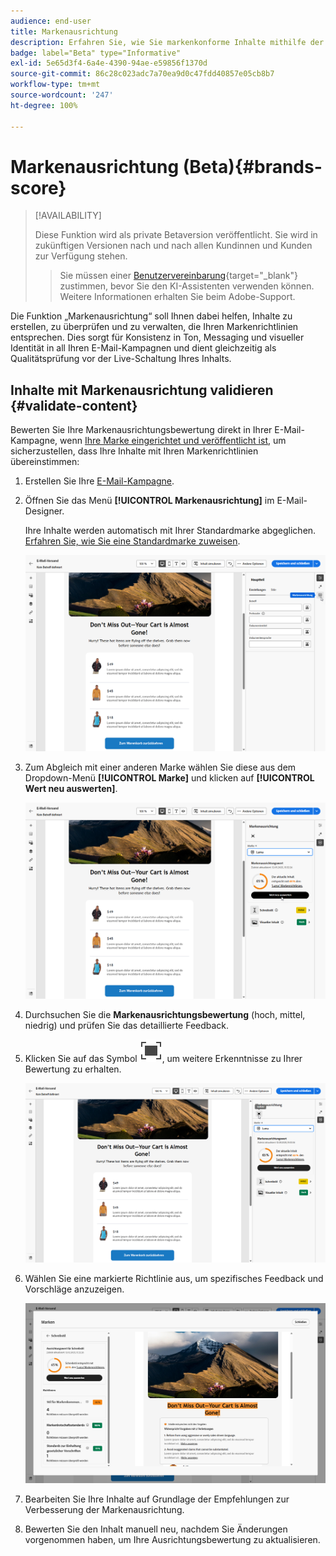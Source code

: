 ```yaml
---
audience: end-user
title: Markenausrichtung
description: Erfahren Sie, wie Sie markenkonforme Inhalte mithilfe der Markenbewertung erstellen, validieren und verwalten können.
badge: label="Beta" type="Informative"
exl-id: 5e65d3f4-6a4e-4390-94ae-e59856f1370d
source-git-commit: 86c28c023adc7a70ea9d0c47fdd40857e05cb8b7
workflow-type: tm+mt
source-wordcount: '247'
ht-degree: 100%

---
```


# Markenausrichtung (Beta){#brands-score}

>[!AVAILABILITY]
>
>Diese Funktion wird als private Betaversion veröffentlicht. Sie wird in zukünftigen Versionen nach und nach allen Kundinnen und Kunden zur Verfügung stehen.
>>Sie müssen einer [Benutzervereinbarung](https://www.adobe.com/de/legal/licenses-terms/adobe-dx-gen-ai-user-guidelines.html){target="_blank"} zustimmen, bevor Sie den KI-Assistenten verwenden können. Weitere Informationen erhalten Sie beim Adobe-Support.

Die Funktion „Markenausrichtung“ soll Ihnen dabei helfen, Inhalte zu erstellen, zu überprüfen und zu verwalten, die Ihren Markenrichtlinien entsprechen. Dies sorgt für Konsistenz in Ton, Messaging und visueller Identität in all Ihren E-Mail-Kampagnen und dient gleichzeitig als Qualitätsprüfung vor der Live-Schaltung Ihres Inhalts.

## Inhalte mit Markenausrichtung validieren {#validate-content}

Bewerten Sie Ihre Markenausrichtungsbewertung direkt in Ihrer E-Mail-Kampagne, wenn [Ihre Marke eingerichtet und veröffentlicht ist](brands.md), um sicherzustellen, dass Ihre Inhalte mit Ihren Markenrichtlinien übereinstimmen:

1. Erstellen Sie Ihre [E-Mail-Kampagne](../email/create-email.md).

1. Öffnen Sie das Menü **[!UICONTROL Markenausrichtung]** im E-Mail-Designer.

   Ihre Inhalte werden automatisch mit Ihrer Standardmarke abgeglichen. [Erfahren Sie, wie Sie eine Standardmarke zuweisen](brands.md).

   ![](assets/brand-score-1.png)

1. Zum Abgleich mit einer anderen Marke wählen Sie diese aus dem Dropdown-Menü **[!UICONTROL Marke]** und klicken auf **[!UICONTROL Wert neu auswerten]**.

   ![](assets/brand-score-2.png)

1. Durchsuchen Sie die **Markenausrichtungsbewertung** (hoch, mittel, niedrig) und prüfen Sie das detaillierte Feedback.

1. Klicken Sie auf das Symbol ![ALT-Text des Bildes](assets/do-not-localize/Smock_FullScreen_18_N.svg "Vollbild"), um weitere Erkenntnisse zu Ihrer Bewertung zu erhalten.

   ![](assets/brand-score-3.png)

1. Wählen Sie eine markierte Richtlinie aus, um spezifisches Feedback und Vorschläge anzuzeigen.

   ![](assets/brand-score-4.png)

1. Bearbeiten Sie Ihre Inhalte auf Grundlage der Empfehlungen zur Verbesserung der Markenausrichtung.

1. Bewerten Sie den Inhalt manuell neu, nachdem Sie Änderungen vorgenommen haben, um Ihre Ausrichtungsbewertung zu aktualisieren.
